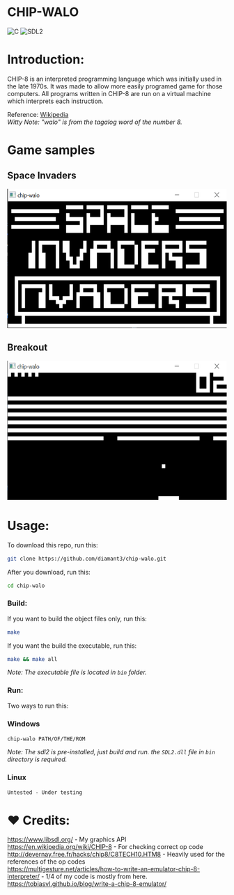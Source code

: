 # CHIP-WALO
![C](https://img.shields.io/badge/Code-C-green?style=flat-square)
![SDL2](https://img.shields.io/badge/SDL-2.0.16-blue?style=flat-square)

# Introduction:
CHIP-8 is an interpreted programming language which was initially used in the late 1970s. It was made to allow more easily programed game for those computers. All programs written in CHIP-8 are run on a virtual machine which interprets each instruction.

Reference: [Wikipedia](https://en.wikipedia.org/wiki/CHIP-8)<br>
*Witty Note: "walo" is from the tagalog word of the number 8.*

# Game samples
## Space Invaders
<img src="sample-images/Space_Invaders.png" width="640px" height="320px">

## Breakout
<img src="sample-images/Breakout.png" width="640px" height="320px">

# Usage:
To download this repo, run this:
```bash 
git clone https://github.com/diamant3/chip-walo.git
``` 
After you download, run this:
```bash
cd chip-walo 
```
### Build:
If you want to build the object files only, run this:

```bash
make
``` 

If you want the build the executable, run this:

```bash
make && make all
```

*Note: The executable file is located in ``` bin ``` folder.*

### Run:
Two ways to run this:

### Windows
```
chip-walo PATH/OF/THE/ROM
```
*Note: The sdl2 is pre-installed, just build and run. the ```SDL2.dll``` file in ```bin``` directory is required.*

### Linux
```
Untested - Under testing
```

# :heart: Credits:
https://www.libsdl.org/ - My graphics API<br>
https://en.wikipedia.org/wiki/CHIP-8 - For checking correct op code<br>
http://devernay.free.fr/hacks/chip8/C8TECH10.HTM8 - Heavily used for the references of the op codes<br>
https://multigesture.net/articles/how-to-write-an-emulator-chip-8-interpreter/ - 1/4 of my code is mostly from here.<br>
https://tobiasvl.github.io/blog/write-a-chip-8-emulator/<br>



